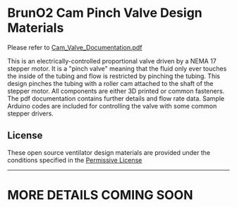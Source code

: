 # BrunO2 Cam Pinch Valve Design Materials

Please refer to [Cam_Valve_Documentation.pdf](Cam_Valve_Documentation.pdf)

This is an electrically-controlled proportional valve driven by a NEMA 17 stepper motor.  It is a "pinch valve" meaning that the fluid only ever touches the inside of the tubing and flow is restricted by pinching the tubing.  This design pinches the tubing with a roller cam attached to the shaft of the stepper motor.  All components are either 3D printed or common fasteners. The pdf documentation contains further details and flow rate data. Sample Arduino codes are included for controlling the valve with some common stepper drivers.

## License
These open source ventilator design materials are provided under the conditions specified in the [Permissive License](https://github.com/bruno2-ventilator/bruno2/blob/master/Permissive%20License--Brown%20University%20041720.pdf)

---
# MORE DETAILS COMING SOON
